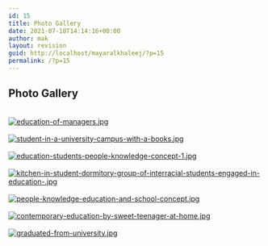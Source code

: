 ```yaml
---
id: 15
title: Photo Gallery
date: 2021-07-18T14:14:16+00:00
author: mak
layout: revision
guid: http://localhost/mayaralkhaleej/?p=15
permalink: /?p=15
---
```

## Photo Gallery

[  
![education-of-managers.jpg](https://localhost/mayaralkhaleej/wp-content/uploads/elementor/thumbs/education-of-managers-paav9ad531ip6svp4d63n70jzb5snfv8v5w4ivmatc.jpg "education-of-managers.jpg")](#)  
[  
![student-in-a-university-campus-with-a-books.jpg](https://localhost/mayaralkhaleej/wp-content/uploads/elementor/thumbs/student-in-a-university-campus-with-a-books-paav9c8tgpiyrged0ixyy4nmt2e9pbui72hhnm8pyc.jpg "student-in-a-university-campus-with-a-books.jpg")](#)  
[  
![education-students-people-knowledge-concept-1.jpg](https://localhost/mayaralkhaleej/wp-content/uploads/elementor/thumbs/education-students-people-knowledge-concept-1-paav96lnga7tgce82o2wwwl9gett5mlfzgxi05uzds.jpg "education-students-people-knowledge-concept-1.jpg")](#)  
[  
![kitchen-in-student-dormitory-group-of-interracial-students-engaged-in-education-.jpg](https://localhost/mayaralkhaleej/wp-content/uploads/elementor/thumbs/kitchen-in-student-dormitory-group-of-interracial-students-engaged-in-education--paav9f275sjecu1xp9qk1cgesvo42wj10msvbnifts.jpg "kitchen-in-student-dormitory-group-of-interracial-students-engaged-in-education-.jpg")](#)  
[  
![people-knowledge-education-and-school-concept.jpg](https://localhost/mayaralkhaleej/wp-content/uploads/elementor/thumbs/people-knowledge-education-and-school-concept-paav9hvpqan9bnxu8syfqtqsl1a7pzu810rbrhe9b4.jpg "people-knowledge-education-and-school-concept.jpg")](#)  
[  
![contemporary-education-by-sweet-teenager-at-home.jpg](https://localhost/mayaralkhaleej/wp-content/uploads/elementor/thumbs/contemporary-education-by-sweet-teenager-at-home-paav9jre3yptyvv3xtrovt9prt0y5e1opa2aq1bgyo.jpg "contemporary-education-by-sweet-teenager-at-home.jpg")](#)  
[  
![graduated-from-university.jpg](https://localhost/mayaralkhaleej/wp-content/uploads/elementor/thumbs/graduated-from-university-paav9ln7d1vtzk0phn08n2a8qx3xuavtkd0cgdus84.jpg "graduated-from-university.jpg")](#)